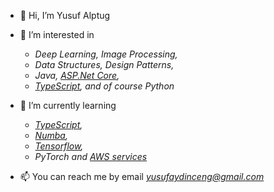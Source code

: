 <!--
**AydinAlptug/AydinAlptug** is a ✨ _special_ ✨ repository because its `README.md` (this file) appears on your GitHub profile. -->

- 👋 Hi, I’m Yusuf Alptug
- 👀 I’m interested in 
    - *Deep Learning, Image Processing,* 
    - *Data Structures, Design Patterns,* 
    - *Java, [ASP.Net Core](https://github.com/AydinAlptug/CicekSepetiCaseStudy),* 
    - *[TypeScript](https://github.com/AydinAlptug/learning-typescript), and of course Python*
    
- 🌱 I’m currently learning 
    - *[TypeScript](https://github.com/AydinAlptug/learning-typescript),*
    - *[Numba](https://github.com/AydinAlptug/Fundamentals-of-Accelerated-Computing-with-CUDA-Python),*
    - *[Tensorflow](https://coursera.org/share/4fda1a74222ad3aabf4e3ce746981829),* 
    - *PyTorch and [AWS services](https://verify.acloud.guru/7A2E70FDDB61)*
- 📫 You can reach me by email *yusufaydinceng@gmail.com*

